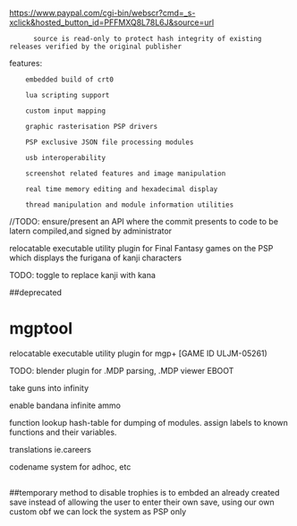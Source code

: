 https://www.paypal.com/cgi-bin/webscr?cmd=_s-xclick&hosted_button_id=PFFMXQ8L78L6J&source=url

          source is read-only to protect hash integrity of existing releases verified by the original publisher
         
features:

        embedded build of crt0
        
        lua scripting support
        
        custom input mapping
        
        graphic rasterisation PSP drivers

        PSP exclusive JSON file processing modules 
        
        usb interoperability 
        
        screenshot related features and image manipulation 
        
        real time memory editing and hexadecimal display 
        
        thread manipulation and module information utilities
        
     
       



//TODO: ensure/present an API where the commit presents to code to be latern compiled,and signed by administrator

relocatable executable utility plugin for Final Fantasy games on the PSP which displays the furigana of kanji characters

TODO:
 toggle to replace kanji with kana





##deprecated
# mgptool
 relocatable executable utility plugin for mgp+ [GAME ID ULJM-05261)


TODO:
blender plugin for .MDP parsing, .MDP viewer EBOOT

take guns into infinity

enable bandana infinite ammo

function lookup hash-table for dumping of modules. assign labels to known functions and their variables.

translations ie.careers

codename system for adhoc, etc
##

##temporary method to disable trophies is to embded an already created save instead of allowing the user to enter their own save, using our own custom obf we can lock the system as PSP only

